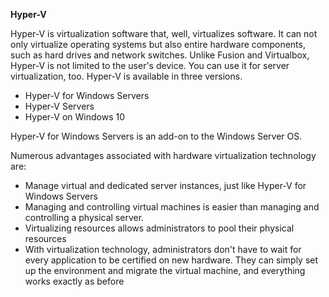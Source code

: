 **Hyper-V**

Hyper-V is virtualization software that, well, virtualizes software. It can not only virtualize operating systems but also entire hardware components, such as hard drives and network switches. Unlike Fusion and Virtualbox, Hyper-V is not limited to the user&#39;s device. You can use it for server virtualization, too. Hyper-V is available in three versions.

- Hyper-V for Windows Servers
- Hyper-V Servers
- Hyper-V on Windows 10

Hyper-V for Windows Servers is an add-on to the Windows Server OS.

Numerous advantages associated with hardware virtualization technology are:

- Manage virtual and dedicated server instances, just like Hyper-V for Windows Servers
- Managing and controlling virtual machines is easier than managing and controlling a physical server.
- Virtualizing resources allows administrators to pool their physical resources
- With virtualization technology, administrators don&#39;t have to wait for every application to be certified on new hardware. They can simply set up the environment and migrate the virtual machine, and everything works exactly as before